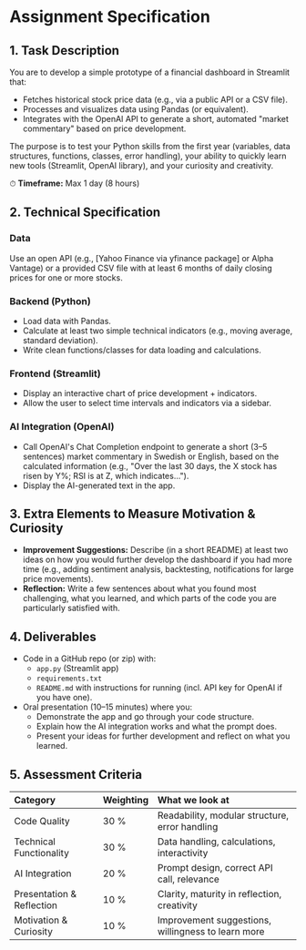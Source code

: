 # Assignment Specification

## 1. Task Description
You are to develop a simple prototype of a financial dashboard in Streamlit that:

* Fetches historical stock price data (e.g., via a public API or a CSV file).
* Processes and visualizes data using Pandas (or equivalent).
* Integrates with the OpenAI API to generate a short, automated "market commentary" based on price development.

The purpose is to test your Python skills from the first year (variables, data structures, functions, classes, error handling), your ability to quickly learn new tools (Streamlit, OpenAI library), and your curiosity and creativity.

⏱ **Timeframe:** Max 1 day (8 hours)

## 2. Technical Specification

### Data
Use an open API (e.g., [Yahoo Finance via yfinance package] or Alpha Vantage) or a provided CSV file with at least 6 months of daily closing prices for one or more stocks.

### Backend (Python)
* Load data with Pandas.
* Calculate at least two simple technical indicators (e.g., moving average, standard deviation).
* Write clean functions/classes for data loading and calculations.

### Frontend (Streamlit)
* Display an interactive chart of price development + indicators.
* Allow the user to select time intervals and indicators via a sidebar.

### AI Integration (OpenAI)
* Call OpenAI's Chat Completion endpoint to generate a short (3–5 sentences) market commentary in Swedish or English, based on the calculated information (e.g., "Over the last 30 days, the X stock has risen by Y%; RSI is at Z, which indicates...").
* Display the AI-generated text in the app.

## 3. Extra Elements to Measure Motivation & Curiosity

*   **Improvement Suggestions:** Describe (in a short README) at least two ideas on how you would further develop the dashboard if you had more time (e.g., adding sentiment analysis, backtesting, notifications for large price movements).
*   **Reflection:** Write a few sentences about what you found most challenging, what you learned, and which parts of the code you are particularly satisfied with.

## 4. Deliverables

*   Code in a GitHub repo (or zip) with:
    *   `app.py` (Streamlit app)
    *   `requirements.txt`
    *   `README.md` with instructions for running (incl. API key for OpenAI if you have one).
*   Oral presentation (10–15 minutes) where you:
    *   Demonstrate the app and go through your code structure.
    *   Explain how the AI integration works and what the prompt does.
    *   Present your ideas for further development and reflect on what you learned.

## 5. Assessment Criteria

| Category                  | Weighting | What we look at                                   |
| :------------------------ | :-------- | :------------------------------------------------ |
| Code Quality              | 30 %      | Readability, modular structure, error handling    |
| Technical Functionality   | 30 %      | Data handling, calculations, interactivity        |
| AI Integration            | 20 %      | Prompt design, correct API call, relevance        |
| Presentation & Reflection | 10 %      | Clarity, maturity in reflection, creativity       |
| Motivation & Curiosity    | 10 %      | Improvement suggestions, willingness to learn more |
